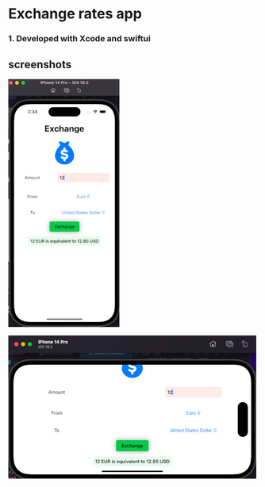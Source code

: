 # Exchange rates app

### 1. Developed with Xcode and swiftui

## screenshots

![Image portrait](/Assets/Screen%20Shot%202023-06-09%20at%2014.34.31.jpg)

![Image landscape](Assets/Screen%20Shot%202023-06-09%20at%2014.34.57.jpg)
